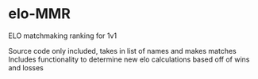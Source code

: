 # elo-MMR
ELO matchmaking ranking for 1v1

Source code only included, takes in list of names and makes matches
Includes functionality to determine new elo calculations based off of wins and losses
